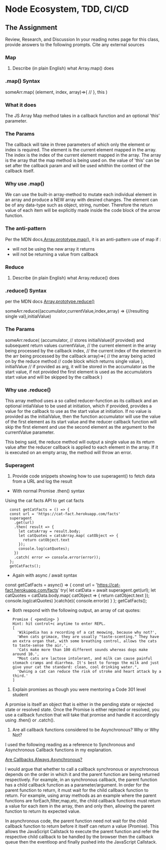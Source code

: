 # Node Ecosystem, TDD, CI/CD

## The Assignment

Review, Research, and Discussion
In your reading notes page for this class, provide answers to the following prompts. Cite any external sources

### Map

1. Describe (in plain English) what Array.map() does

### .map() Syntax

  someArr.map(
    (element,
    index,
    array)=>{
      //
    },
    this
  )

### What it does

The JS Array Map method takes in a callback function and an optional 'this' parameter.

### The Params

The callback will take in three parameters of which only the element or index is required. The element is the current element mapped in the array. The index is the index of the current element mapped in the array. The array is the array that the map method is being used on. the value of 'this' can be set after the callback param and will be used whithin the context of the callback itself.

### Why use .map()

We can use the built-in array-method to mutate each individual element in an array and produce a NEW array with desired changes. The element can be of any data-type such as object, string, number. Therefore the return value of each item will be explicitly made inside the code block of the arrow function.

### The anti-pattern

Per the MDN docs,[Array.prototype.map()](https://developer.mozilla.org/en-US/docs/Web/JavaScript/Reference/Global_Objects/Array/map), it is an anti-pattern use of map if :

- will not be using the new array it returns
- will not be returning a value from callback

### Reduce

1. Describe (in plain English) what Array.reduce() does

### .reduce() Syntax

per the MDN docs [Array.prototype.reduce()](https://developer.mozilla.org/en-US/docs/Web/JavaScript/Reference/Global_Objects/Array/reduce)

  someArr.reduce((accumulator,currentValue,index,array) => {//resulting single val},initialValue)

### The Params

  someArr.reduce(
    (accumulator, // stores initialValue(if provided) and subsequent return values
    currentValue, // the current element in the array being processed by the callback
    index,        // the current index of the element in the arr being processed by the callback
    array)=>{     // the array being acted on by the reduce method
      // code block which returns single value
    },
    initialValue  // if provided as arg, it will be stored in the accumulator as the start value, if not provided the first element is used as the accumulators start value and will be skipped by the callback
  )

### Why use .reduce()

  This array method uses a so called reducer-function as its callback and an optional intialValue to be used at initiation, which if provided, provides a value for the callback to use as the start value at initiation. If no value is provided as the initialValue, then the function accumulator will use the value of the first element as its start value and the reducer callback function will skip the first element and use the second element as the argument to the currentValue parameter.

  This being said, the reduce method will output a single value as its return value after the reducer callback is applied to each element in the array. If it is executed on an empty array, the method will throw an error.

### Superagent

1. Provide code snippets showing how to use superagent() to fetch data from a URL and log the result

- With normal Promise .then() syntax

Using the cat facts API to get cat facts

      const getCatFacts = () => {
      const url = 'https://cat-fact.herokuapp.com/facts'
      superagent
        .get(url)
        .then( result => {
          let catsArray = result.body;
          let catQuotes = catsArray.map( catObject => {
            return catObject.text
          });
          console.log(catQuotes);
        })
        .catch( error => console.error(error));
      };
      getCatFacts();

- Again with async / await syntax

const getCatFacts = async() => {
      const url = 'https://cat-fact.herokuapp.com/facts'
        try{
          let catData = await superagent.get(url);
          let catQuotes = catData.body.map( catObject => {
              return catObject.text
            });
          console.log(catQuotes)
        }catch(e){
        console.error(e)
        }
      };
      getCatFacts();

- Both respond with the following output, an array of cat quotes:

      Promise { <pending> }
      Hint: hit control+c anytime to enter REPL.
      [
        'Wikipedia has a recording of a cat meowing, because why not?',
        'When cats grimace, they are usually "taste-scenting." They have an extra organ that, with some breathing control, allows the cats to taste-sense the air.',
        'Cats make more than 100 different sounds whereas dogs make around 10.',
        "Most cats are lactose intolerant, and milk can cause painful stomach cramps and diarrhea. It's best to forego the milk and just give your cat the standard: clean, cool drinking water.",
        'Owning a cat can reduce the risk of stroke and heart attack by a third.'
      ]

1. Explain promises as though you were mentoring a Code 301 level student

A promise is itself an object that is either in the pending state  or rejected state or resolved state. Once the Promise is either rejected or resolved, you use a callback function that will take that promise and handle it accordingly using .then() or .catch().

1. Are all callback functions considered to be Asynchronous? Why or Why Not?

I used the following reading as a reference to Synchronous and Asynchronous Callback functions in my explanation.

[Are Callbacks Always Asynchronous?](https://dev.to/marek/are-callbacks-always-asynchronous-bah)

I would argue that whether to call a callback  synchronous or asynchronous depends on the order in which it and the parent function are being returned respectively. For example, in an synchronous callback, the parent function has a child callback function as a parameter/argument. In order for the parent function to return, it must wait for the child callback function to return. For example, using array methods as an example where the parent functions are forEach,filter,map,etc, the child callback functions must return a value for each item in the array, then and only then, allowing the parent function to return its expected value.

In asynchronous code, the parent function need not wait for the child callback function to return before it itself can return a value (Promise). This allows the JavaScript Callstack to execute the parent function and refer the respective child callback to be handled by the browser then the callback queue then the eventloop and finally pushed into the JavaScript Callstack.
